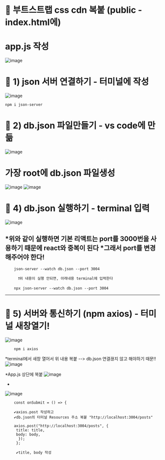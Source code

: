 # 🎀 부트스트랩 css cdn 복붙 (public - index.html에)


# app.js 작성
![image](https://github.com/YENAZIGMINA/react_basic/assets/129706758/df2603ac-2859-4d99-93dc-98f5a4d8c498)


# 🎀 1) json 서버 연결하기 - 터미널에 작성

![image](https://github.com/YENAZIGMINA/react_basic/assets/129706758/d96cfff2-819f-479e-ae97-e5da9c8ec8c3)

    npm i json-server



  
 # 🎀 2) db.json 파일만들기 - vs code에 만듦
![image](https://github.com/YENAZIGMINA/react_basic/assets/129706758/6a4fef8d-54bc-4683-b6b7-6904d7d1442b)

#  가장 root에 db.json 파일생성
![image](https://github.com/YENAZIGMINA/react_basic/assets/129706758/f14ee1fd-0992-47b1-85bb-517e8844a985)
![image](https://github.com/YENAZIGMINA/react_basic/assets/129706758/061dd168-8bdd-479c-846d-dd93e3dca472)




# 🎀 4) db.json 실행하기 - terminal 입력
![image](https://github.com/YENAZIGMINA/react_basic/assets/129706758/9d3f83f7-9ba7-49bf-b603-939ab9b324a2)

*위와 같이 실행하면 기본 리액트는 port를 3000번을 사용하기 때문에 react와 중복이 된다
*그래서 port를 변경해주어야 한다!
------------------------------------------------------------------------------------

        json-server --watch db.json --port 3004
        
          ❗위 내용이 실행 안되면, 아래내용 terminal에 입력한다
          
        npx json-server --watch db.json --port 3004
        
-------------------------------------------------------------------------------------        
        
        
        
 # 🎀 5) 서버와 통신하기 (npm axios) - 터미널 새창열기!
 ![image](https://github.com/YENAZIGMINA/react_basic/assets/129706758/82248f7f-0129-4043-93c0-300000a2afd7)
 
        npm i axios
        
        
 *terminal에서 새창 열어서 위 내용 복붙 --> db.json 연결끊지 않고 해야하기 때문!!
 ![image](https://github.com/YENAZIGMINA/react_basic/assets/129706758/48fd60d0-2dff-4a7c-8075-4ead3b0da706)


*App.js 상단에 복붙
![image](https://github.com/YENAZIGMINA/react_basic/assets/129706758/f5954cff-0685-495d-b807-61cc1936069c)

*
![image](https://github.com/YENAZIGMINA/react_basic/assets/129706758/a854000d-0684-4d65-b05b-ac82c87bf5a7)

        const onSubmit = () => {
        
        ✔axios.post 작성하고
        ✔db.json의 터미널 Resources 주소 복붙 "http://localhost:3004/posts"
        
        axios.post("http://localhost:3004/posts", {
         title: title,
         body: body,
          });
         };
         
         ✔title, body 작성
